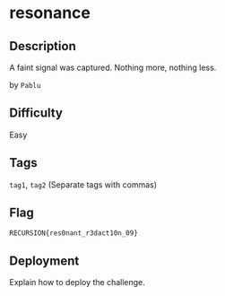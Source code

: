 # resonance

## Description

A faint signal was captured. Nothing more, nothing less.

by `Pablu`

## Difficulty

Easy

## Tags

`tag1`, `tag2` (Separate tags with commas)

## Flag

`RECURSION{res0nant_r3dact10n_09}`

## Deployment

Explain how to deploy the challenge.